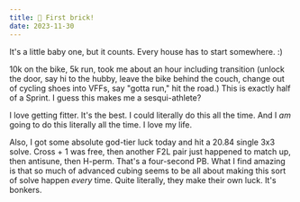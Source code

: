 ```yaml
---
title: 🧱 First brick!
date: 2023-11-30
---
```


It's a little baby one, but it counts. Every house has to start somewhere. :)

10k on the bike, 5k run, took me about an hour including transition (unlock the door, say hi to the hubby, leave the bike behind the couch, change out of cycling shoes into VFFs, say "gotta run," hit the road.) This is exactly half of a Sprint. I guess this makes me a sesqui-athlete?

I love getting fitter. It's the best. I could literally do this all the time. And I *am* going to do this literally all the time. I love my life.

Also, I got some absolute god-tier luck today and hit a 20.84 single 3x3 solve. Cross + 1 was free, then another F2L pair just happened to match up, then antisune, then H-perm. That's a four-second PB. What I find amazing is that so much of advanced cubing seems to be all about making this sort of solve happen *every* time. Quite literally, they make their own luck. It's bonkers.
